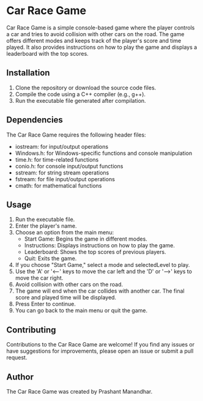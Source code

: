 # Car Race Game

Car Race Game is a simple console-based game where the player controls a car and tries to avoid collision with other cars on the road. The game offers different modes and keeps track of the player's score and time played. It also provides instructions on how to play the game and displays a leaderboard with the top scores.

## Installation

1. Clone the repository or download the source code files.
2. Compile the code using a C++ compiler (e.g., g++).
3. Run the executable file generated after compilation.

## Dependencies

The Car Race Game requires the following header files:

- iostream: for input/output operations
- Windows.h: for Windows-specific functions and console manipulation
- time.h: for time-related functions
- conio.h: for console input/output functions
- sstream: for string stream operations
- fstream: for file input/output operations
- cmath: for mathematical functions

## Usage

1. Run the executable file.
2. Enter the player's name.
3. Choose an option from the main menu:
   - Start Game: Begins the game in different modes.
   - Instructions: Displays instructions on how to play the game.
   - Leaderboard: Shows the top scores of previous players.
   - Quit: Exits the game.
4. If you choose "Start Game," select a mode and selectedLevel to play.
5. Use the 'A' or '<--' keys to move the car left and the 'D' or '-->' keys to move the car right.
6. Avoid collision with other cars on the road.
7. The game will end when the car collides with another car. The final score and played time will be displayed.
8. Press Enter to continue.
9. You can go back to the main menu or quit the game.

## Contributing

Contributions to the Car Race Game are welcome! If you find any issues or have suggestions for improvements, please open an issue or submit a pull request.

## Author

The Car Race Game was created by Prashant Manandhar.
